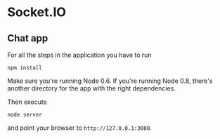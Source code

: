 
# Socket.IO

## Chat app

For all the steps in the application you have to run

    npm install

Make sure you're running Node 0.6. If you're running Node 0.8, there's
another directory for the app with the right dependencies.

Then execute

    node server

and point your browser to `http://127.0.0.1:3000`.
